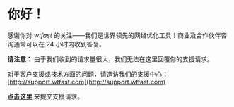 # 你好！

感谢你对 *wtfast* 的关注——我们是世界领先的网络优化工具！商业及合作伙伴咨询通常可以在 24 小时内收到答复。

**请注意：** 由于我们收到的请求量很大，我们无法在这里回覆你的支援请求。

对于客户支援或技术方面的问题，请造访我们的支援中心：  [http://support.wtfast.com](http://support.wtfast.com)

**[点击这里](https://wtfast.zendesk.com/hc/en-us/requests/new)** 来提交支援请求。
